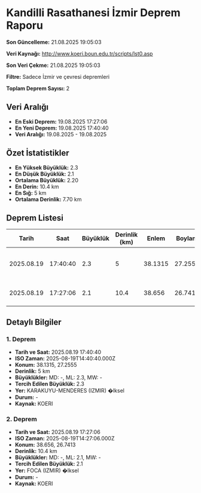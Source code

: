 # Kandilli Rasathanesi İzmir Deprem Raporu

**Son Güncelleme:** 21.08.2025 19:05:03

**Veri Kaynağı:** http://www.koeri.boun.edu.tr/scripts/lst0.asp

**Son Veri Çekme:** 21.08.2025 19:05:03

**Filtre:** Sadece İzmir ve çevresi depremleri

**Toplam Deprem Sayısı:** 2

## Veri Aralığı

- **En Eski Deprem:** 19.08.2025 17:27:06
- **En Yeni Deprem:** 19.08.2025 17:40:40
- **Veri Aralığı:** 19.08.2025 - 19.08.2025

## Özet İstatistikler

- **En Yüksek Büyüklük:** 2.3
- **En Düşük Büyüklük:** 2.1
- **Ortalama Büyüklük:** 2.20
- **En Derin:** 10.4 km
- **En Sığ:** 5 km
- **Ortalama Derinlik:** 7.70 km

## Deprem Listesi

| Tarih | Saat | Büyüklük | Derinlik (km) | Enlem | Boylam | Konum | Durum |
|-------|------|----------|---------------|-------|--------|-------|-------|
| 2025.08.19 | 17:40:40 | 2.3 | 5 | 38.1315 | 27.2555 | KARAKUYU-MENDERES (IZMIR) �lksel | - |
| 2025.08.19 | 17:27:06 | 2.1 | 10.4 | 38.656 | 26.7413 | FOCA (IZMIR) �lksel | - |

## Detaylı Bilgiler

### 1. Deprem

- **Tarih ve Saat:** 2025.08.19 17:40:40
- **ISO Zaman:** 2025-08-19T14:40:40.000Z
- **Konum:** 38.1315, 27.2555
- **Derinlik:** 5 km
- **Büyüklükler:** MD: -, ML: 2.3, MW: -
- **Tercih Edilen Büyüklük:** 2.3
- **Yer:** KARAKUYU-MENDERES (IZMIR) �lksel
- **Durum:** -
- **Kaynak:** KOERI

### 2. Deprem

- **Tarih ve Saat:** 2025.08.19 17:27:06
- **ISO Zaman:** 2025-08-19T14:27:06.000Z
- **Konum:** 38.656, 26.7413
- **Derinlik:** 10.4 km
- **Büyüklükler:** MD: -, ML: 2.1, MW: -
- **Tercih Edilen Büyüklük:** 2.1
- **Yer:** FOCA (IZMIR) �lksel
- **Durum:** -
- **Kaynak:** KOERI

